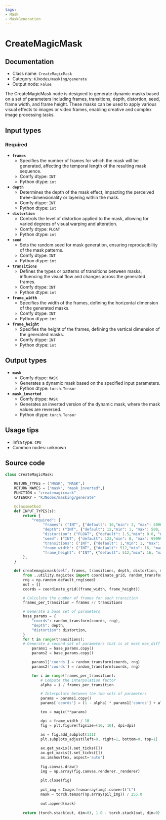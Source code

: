 ```yaml
---
tags:
- Mask
- MaskGeneration
---
```


# CreateMagicMask
## Documentation
- Class name: `CreateMagicMask`
- Category: `KJNodes/masking/generate`
- Output node: `False`

The CreateMagicMask node is designed to generate dynamic masks based on a set of parameters including frames, transitions, depth, distortion, seed, frame width, and frame height. These masks can be used to apply various visual effects to images or video frames, enabling creative and complex image processing tasks.
## Input types
### Required
- **`frames`**
    - Specifies the number of frames for which the mask will be generated, affecting the temporal length of the resulting mask sequence.
    - Comfy dtype: `INT`
    - Python dtype: `int`
- **`depth`**
    - Determines the depth of the mask effect, impacting the perceived three-dimensionality or layering within the mask.
    - Comfy dtype: `INT`
    - Python dtype: `int`
- **`distortion`**
    - Controls the level of distortion applied to the mask, allowing for varied degrees of visual warping and alteration.
    - Comfy dtype: `FLOAT`
    - Python dtype: `int`
- **`seed`**
    - Sets the random seed for mask generation, ensuring reproducibility of the mask patterns.
    - Comfy dtype: `INT`
    - Python dtype: `int`
- **`transitions`**
    - Defines the types or patterns of transitions between masks, influencing the visual flow and changes across the generated frames.
    - Comfy dtype: `INT`
    - Python dtype: `int`
- **`frame_width`**
    - Specifies the width of the frames, defining the horizontal dimension of the generated masks.
    - Comfy dtype: `INT`
    - Python dtype: `int`
- **`frame_height`**
    - Specifies the height of the frames, defining the vertical dimension of the generated masks.
    - Comfy dtype: `INT`
    - Python dtype: `int`
## Output types
- **`mask`**
    - Comfy dtype: `MASK`
    - Generates a dynamic mask based on the specified input parameters.
    - Python dtype: `torch.Tensor`
- **`mask_inverted`**
    - Comfy dtype: `MASK`
    - Generates an inverted version of the dynamic mask, where the mask values are reversed.
    - Python dtype: `torch.Tensor`
## Usage tips
- Infra type: `CPU`
- Common nodes: unknown


## Source code
```python
class CreateMagicMask:
    
    RETURN_TYPES = ("MASK", "MASK",)
    RETURN_NAMES = ("mask", "mask_inverted",)
    FUNCTION = "createmagicmask"
    CATEGORY = "KJNodes/masking/generate"

    @classmethod
    def INPUT_TYPES(s):
        return {
            "required": {
                 "frames": ("INT", {"default": 16,"min": 2, "max": 4096, "step": 1}),
                 "depth": ("INT", {"default": 12,"min": 1, "max": 500, "step": 1}),
                 "distortion": ("FLOAT", {"default": 1.5,"min": 0.0, "max": 100.0, "step": 0.01}),
                 "seed": ("INT", {"default": 123,"min": 0, "max": 99999999, "step": 1}),
                 "transitions": ("INT", {"default": 1,"min": 1, "max": 20, "step": 1}),
                 "frame_width": ("INT", {"default": 512,"min": 16, "max": 4096, "step": 1}),
                 "frame_height": ("INT", {"default": 512,"min": 16, "max": 4096, "step": 1}),
        },
    } 

    def createmagicmask(self, frames, transitions, depth, distortion, seed, frame_width, frame_height):
        from ..utility.magictex import coordinate_grid, random_transform, magic
        rng = np.random.default_rng(seed)
        out = []
        coords = coordinate_grid((frame_width, frame_height))

        # Calculate the number of frames for each transition
        frames_per_transition = frames // transitions

        # Generate a base set of parameters
        base_params = {
            "coords": random_transform(coords, rng),
            "depth": depth,
            "distortion": distortion,
        }
        for t in range(transitions):
        # Generate a second set of parameters that is at most max_diff away from the base parameters
            params1 = base_params.copy()
            params2 = base_params.copy()

            params1['coords'] = random_transform(coords, rng)
            params2['coords'] = random_transform(coords, rng)

            for i in range(frames_per_transition):
                # Compute the interpolation factor
                alpha = i / frames_per_transition

                # Interpolate between the two sets of parameters
                params = params1.copy()
                params['coords'] = (1 - alpha) * params1['coords'] + alpha * params2['coords']

                tex = magic(**params)

                dpi = frame_width / 10
                fig = plt.figure(figsize=(10, 10), dpi=dpi)

                ax = fig.add_subplot(111)
                plt.subplots_adjust(left=0, right=1, bottom=0, top=1)
                
                ax.get_yaxis().set_ticks([])
                ax.get_xaxis().set_ticks([])
                ax.imshow(tex, aspect='auto')
                
                fig.canvas.draw()
                img = np.array(fig.canvas.renderer._renderer)
                
                plt.close(fig)
                
                pil_img = Image.fromarray(img).convert("L")
                mask = torch.tensor(np.array(pil_img)) / 255.0
                
                out.append(mask)
        
        return (torch.stack(out, dim=0), 1.0 - torch.stack(out, dim=0),)

```
